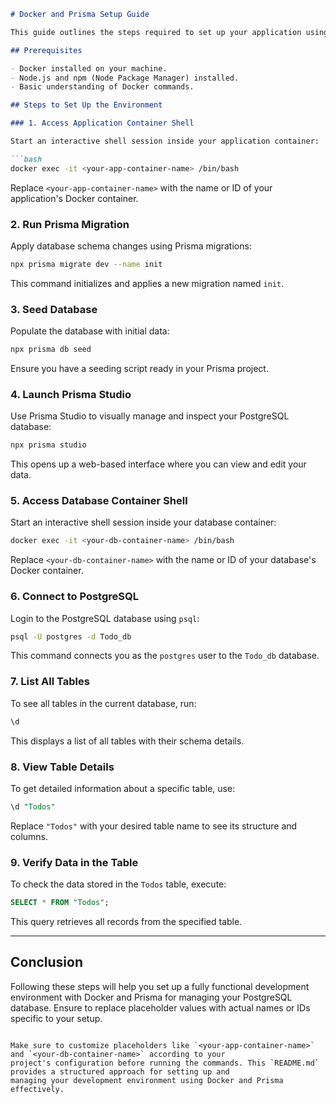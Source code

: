 ```markdown
# Docker and Prisma Setup Guide

This guide outlines the steps required to set up your application using Docker with a PostgreSQL database managed by Prisma.

## Prerequisites

- Docker installed on your machine.
- Node.js and npm (Node Package Manager) installed.
- Basic understanding of Docker commands.

## Steps to Set Up the Environment

### 1. Access Application Container Shell

Start an interactive shell session inside your application container:

```bash
docker exec -it <your-app-container-name> /bin/bash
```

Replace `<your-app-container-name>` with the name or ID of your application's Docker container.

### 2. Run Prisma Migration

Apply database schema changes using Prisma migrations:

```bash
npx prisma migrate dev --name init
```

This command initializes and applies a new migration named `init`.

### 3. Seed Database

Populate the database with initial data:

```bash
npx prisma db seed
```

Ensure you have a seeding script ready in your Prisma project.

### 4. Launch Prisma Studio

Use Prisma Studio to visually manage and inspect your PostgreSQL database:

```bash
npx prisma studio
```

This opens up a web-based interface where you can view and edit your data.

### 5. Access Database Container Shell

Start an interactive shell session inside your database container:

```bash
docker exec -it <your-db-container-name> /bin/bash
```

Replace `<your-db-container-name>` with the name or ID of your database's Docker container.

### 6. Connect to PostgreSQL

Login to the PostgreSQL database using `psql`:

```bash
psql -U postgres -d Todo_db
```

This command connects you as the `postgres` user to the `Todo_db` database.

### 7. List All Tables

To see all tables in the current database, run:

```sql
\d
```

This displays a list of all tables with their schema details.

### 8. View Table Details

To get detailed information about a specific table, use:

```sql
\d "Todos"
```

Replace `"Todos"` with your desired table name to see its structure and columns.

### 9. Verify Data in the Table

To check the data stored in the `Todos` table, execute:

```sql
SELECT * FROM "Todos";
```

This query retrieves all records from the specified table.

---

## Conclusion

Following these steps will help you set up a fully functional development environment with Docker and Prisma for managing 
your PostgreSQL database. Ensure to replace placeholder values with actual names or IDs specific to your setup.
```

Make sure to customize placeholders like `<your-app-container-name>` and `<your-db-container-name>` according to your 
project's configuration before running the commands. This `README.md` provides a structured approach for setting up and 
managing your development environment using Docker and Prisma effectively.


